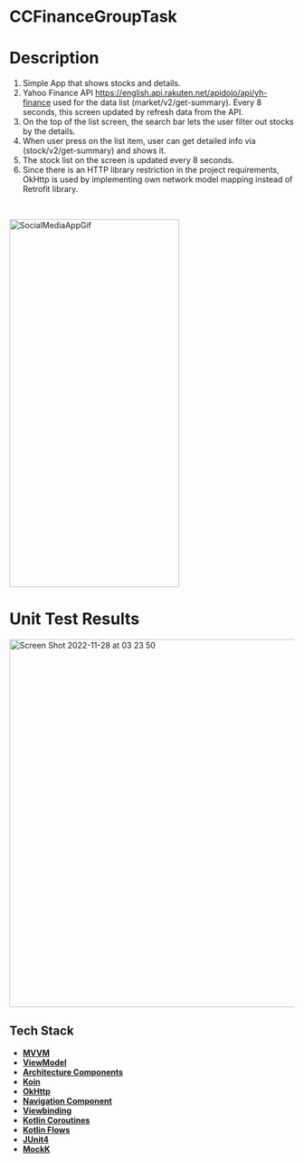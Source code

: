# CCFinanceGroupTask

# Description
1. Simple App that shows stocks and details.
2. Yahoo Finance API https://english.api.rakuten.net/apidojo/api/yh-finance used for the data list (market/v2/get-summary). Every 8 seconds, this screen updated by refresh data from the API.
3. On the top of the list screen, the search bar lets the user filter out stocks by the details.
4. When user press on the list item, user can get detailed info via (stock/v2/get-summary) and shows it.
5. The stock list on the screen is updated every 8 seconds.
6. Since there is an HTTP library restriction in the project requirements, OkHttp is used by implementing own network model mapping instead of Retrofit library.
</br>

<p><img height= "650"  width="300" src="https://user-images.githubusercontent.com/23194718/174276424-a1ea269d-7783-45e8-80c2-a809d7eb8885.gif" alt="SocialMediaAppGif" />

# Unit Test Results

 <img width="650" alt="Screen Shot 2022-11-28 at 03 23 50" src="https://user-images.githubusercontent.com/23194718/204168106-24417100-487a-4ed9-b2bc-89961f2c1139.png">

 ## Tech Stack

- **[MVVM](https://developer.android.com/jetpack/guide">MVVM)** 
- **[ViewModel](https://developer.android.com/topic/libraries/architecture/viewmodel)**
- **[Architecture Components](https://developer.android.com/topic/libraries/architecture/)**
- **[Koin](https://insert-koin.io/)**
- **[OkHttp](https://square.github.io/okhttp/)**
- **[Navigation Component](https://developer.android.com/jetpack/androidx/releases/navigation)** 
- **[Viewbinding](https://developer.android.com/topic/libraries/view-binding/)**
- **[Kotlin Coroutines](https://github.com/Kotlin/kotlinx.coroutines)**
- **[Kotlin Flows](https://developer.android.com/kotlin/flow)**
- **[JUnit4](https://junit.org/junit4)**
- **[MockK](https://github.com/mockk)** 
